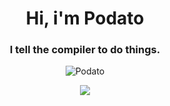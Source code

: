 <h1 align="center">Hi, i'm Podato</h1>
<h3 align="center">I tell the compiler to do things.</h3>

<p align="center"> <img src="https://komarev.com/ghpvc/?username=podato&style=flat-square" alt="Podato" /> </p>

<p align="center"> <img src="https://github-readme-stats.vercel.app/api?username=podato&custom_title=Podato's%20SkidHub%20Stats&bg_color=943215559,F58529,FEDA77,DD2A7B,8134AF,515BD4&text_color=FFFF&hide_border=true" /> </p>
